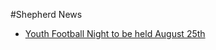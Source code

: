 #Shepherd News

* [Youth Football Night to be held August 25th](../_posts/2016-08-23-Youth-Football-Night-to-be-held-August-25th.md)